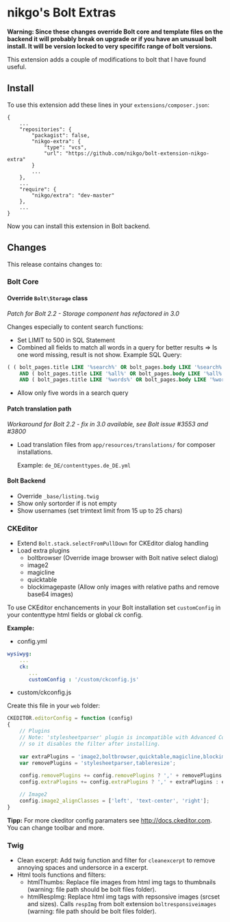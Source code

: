 nikgo's Bolt Extras
===================

**Warning: Since these changes override Bolt core and template files on the backend it will probably break on upgrade or if you have an unusual bolt install. 
It will be version locked to very specififc range of bolt versions.**

This extension adds a couple of modifications to bolt that I have found useful.

## Install

To use this extension add these lines in your `extensions/composer.json`:

````text
{
    ...
    "repositories": {
        "packagist": false,
        "nikgo-extra": {
            "type": "vcs",
            "url": "https://github.com/nikgo/bolt-extension-nikgo-extra"
        }
        ...
    },
    ...
    "require": {
        "nikgo/extra": "dev-master"
    },
    ...
}
````
Now you can install this extension in Bolt backend.

## Changes

This release contains changes to:

### Bolt Core

#### Override `Bolt\Storage` class

*Patch for Bolt 2.2 - Storage component has refactored in 3.0*

Changes especially to content search functions:

* Set LIMIT to 500 in SQL Statement
* Combined all fields to match all words in a query for better results
   => Is one word missing, result is not show.
  Example SQL Query:
````sql
( ( bolt_pages.title LIKE '%search%' OR bolt_pages.body LIKE '%search%' )
    AND ( bolt_pages.title LIKE '%all%' OR bolt_pages.body LIKE '%all%' )
    AND ( bolt_pages.title LIKE '%words%' OR bolt_pages.body LIKE '%words%' ) )
````
* Allow only five words in a search query

#### Patch translation path 

*Workaround for Bolt 2.2 - fix in 3.0 available, see Bolt issue #3553 and #3800*

* Load translation files from `app/resources/translations/` for composer installations.

  Example: `de_DE/contenttypes.de_DE.yml`

#### Bolt Backend

* Override `_base/listing.twig` 
 * Show only sortorder if is not empty
 * Show usernames (set trimtext limit from 15 up to 25 chars) 

### CKEditor 

* Extend `Bolt.stack.selectFromPullDown` for CKEditor dialog handling 
* Load extra plugins
  * boltbrowser (Override image browser with Bolt native select dialog)
  * image2
  * magicline
  * quicktable
  * blockimagepaste (Allow only images with relative paths and remove base64 images)

To use CKEditor enchancements in your Bolt installation set `customConfig` in your contenttype html fields or global ck config.

**Example:**

* config.yml

````yaml
wysiwyg:
    ...
    ck:
       ...
       customConfig : '/custom/ckconfig.js'
````

* custom/ckconfig.js

Create this file in your `web` folder:

````javascript
CKEDITOR.editorConfig = function (config)
{
    // Plugins
    // Note: 'stylesheetparser' plugin is incompatible with Advanced Content Filter, 
    // so it disables the filter after installing.
    
    var extraPlugins = 'image2,boltbrowser,quicktable,magicline,blockimagepaste';
    var removePlugins = 'stylesheetparser,tableresize';
    
    config.removePlugins += config.removePlugins ? ',' + removePlugins : removePlugins;
    config.extraPlugins += config.extraPlugins ? ',' + extraPlugins : extraPlugins;

    // Image2
    config.image2_alignClasses = ['left', 'text-center', 'right'];
}

````

**Tipp:** For more ckeditor config paramaters see http://docs.ckeditor.com. You can change toolbar and more.  

### Twig

* Clean excerpt: Add twig function and filter for `cleanexcerpt` to remove annoying spaces and undersorce in a excerpt. 
* Html tools functions and filters:
  * htmlThumbs: Replace file images from html img tags to thumbnails (warning: file path should be bolt files folder).
  * htmlRespImg: Replace html img tags with repsonsive images (srcset and sizes). Calls `respImg` from bolt extension `boltresponsiveimages` (warning: file path should be bolt files folder).   